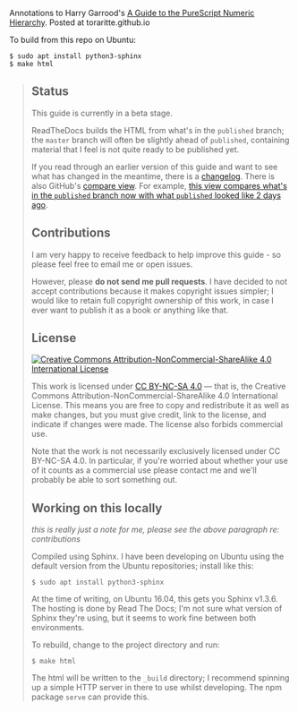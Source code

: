 Annotations to Harry Garrood's [A Guide to the PureScript Numeric Hierarchy](https://a-guide-to-the-purescript-numeric-hierarchy.readthedocs.io/en/latest/). Posted at toraritte.github.io

To build from this repo on Ubuntu:

```
$ sudo apt install python3-sphinx
$ make html
```

> ## Status
> 
> This guide is currently in a beta stage.
> 
> ReadTheDocs builds the HTML from what's in the `published` branch; the `master`
> branch will often be slightly ahead of `published`, containing material that
> I feel is not quite ready to be published yet.
> 
> If you read through an earlier version of this guide and want to see what has
> changed in the meantime, there is a [changelog](changelog.md). There is also
> GitHub's [compare
> view](https://help.github.com/articles/comparing-commits-across-time/). For
> example, [this view compares what's in the `published` branch now with what
> `published` looked like 2 days
> ago](https://github.com/hdgarrood/purescript-numeric-hierarchy-guide/compare/published@%7B2day%7D...published).
> 
> ## Contributions
> 
> I am very happy to receive feedback to help improve this guide - so please feel
> free to email me or open issues.
> 
> However, please **do not send me pull requests**. I have decided to not accept
> contributions because it makes copyright issues simpler; I would like to retain
> full copyright ownership of this work, in case I ever want to publish it as a
> book or anything like that.
> 
> ## License
> 
> [![Creative Commons Attribution-NonCommercial-ShareAlike 4.0 International License](https://i.creativecommons.org/l/by-nc-sa/4.0/88x31.png)](https://creativecommons.org/licenses/by-nc-sa/4.0/)
> 
> This work is licensed under [CC BY-NC-SA 4.0][] — that is, the Creative Commons
> Attribution-NonCommercial-ShareAlike 4.0 International License. This means you
> are free to copy and redistribute it as well as make changes, but you must give
> credit, link to the license, and indicate if changes were made. The license
> also forbids commercial use.
> 
> Note that the work is not necessarily exclusively licensed under CC BY-NC-SA
> 4.0. In particular, if you're worried about whether your use of it counts as a
> commercial use please contact me and we'll probably be able to sort something
> out.
> 
> [CC BY-NC-SA 4.0]: https://creativecommons.org/licenses/by-nc-sa/4.0/
> 
> ## Working on this locally
> 
> *this is really just a note for me, please see the above paragraph re:
> contributions*
> 
> Compiled using Sphinx. I have been developing on Ubuntu using the default
> version from the Ubuntu repositories; install like this:
> 
> ```
> $ sudo apt install python3-sphinx
> ```
> 
> At the time of writing, on Ubuntu 16.04, this gets you Sphinx v1.3.6. The
> hosting is done by Read The Docs; I'm not sure what version of Sphinx they're
> using, but it seems to work fine between both environments.
> 
> To rebuild, change to the project directory and run:
> 
> ```
> $ make html
> ```
> 
> The html will be written to the `_build` directory; I recommend spinning up a
> simple HTTP server in there to use whilst developing. The npm package `serve`
> can provide this.
